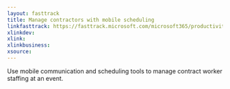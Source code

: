 ```yaml
---
layout: fasttrack
title: Manage contractors with mobile scheduling
linkfasttrack: https://fasttrack.microsoft.com/microsoft365/productivitylibrary/Manage-contractors-with-mobile-scheduling 
xlinkdev: 
xlink: 
xlinkbusiness: 
xsource: 
---
```

Use mobile communication and scheduling tools to manage contract worker staffing at an event.